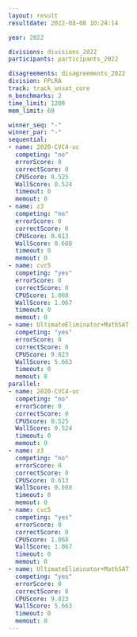 ```yaml
---
layout: result
resultdate: 2022-08-08 10:24:14

year: 2022

divisions: divisions_2022
participants: participants_2022

disagreements: disagreements_2022
division: FPLRA
track: track_unsat_core
n_benchmarks: 2
time_limit: 1200
mem_limit: 60

winner_seq: "-"
winner_par: "-"
sequential:
- name: 2020-CVC4-uc
  competing: "no"
  errorScore: 0
  correctScore: 0
  CPUScore: 0.525
  WallScore: 0.524
  timeout: 0
  memout: 0
- name: z3
  competing: "no"
  errorScore: 0
  correctScore: 0
  CPUScore: 0.613
  WallScore: 0.608
  timeout: 0
  memout: 0
- name: cvc5
  competing: "yes"
  errorScore: 0
  correctScore: 0
  CPUScore: 1.068
  WallScore: 1.067
  timeout: 0
  memout: 0
- name: UltimateEliminator+MathSAT
  competing: "yes"
  errorScore: 0
  correctScore: 0
  CPUScore: 9.823
  WallScore: 5.663
  timeout: 0
  memout: 0
parallel:
- name: 2020-CVC4-uc
  competing: "no"
  errorScore: 0
  correctScore: 0
  CPUScore: 0.525
  WallScore: 0.524
  timeout: 0
  memout: 0
- name: z3
  competing: "no"
  errorScore: 0
  correctScore: 0
  CPUScore: 0.613
  WallScore: 0.608
  timeout: 0
  memout: 0
- name: cvc5
  competing: "yes"
  errorScore: 0
  correctScore: 0
  CPUScore: 1.068
  WallScore: 1.067
  timeout: 0
  memout: 0
- name: UltimateEliminator+MathSAT
  competing: "yes"
  errorScore: 0
  correctScore: 0
  CPUScore: 9.823
  WallScore: 5.663
  timeout: 0
  memout: 0
---
```

